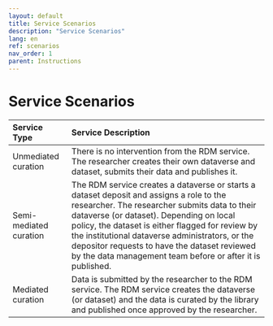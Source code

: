 ```yaml
---
layout: default
title: Service Scenarios
description: "Service Scenarios"
lang: en
ref: scenarios
nav_order: 1
parent: Instructions
---
```


<!--
# Table 1

|       Service Type		   |       Service Description |
|------------------------------|---------------------------------------------------------------------------------------------------------------------------------------------------------------------------------------------------------------------------------------------------------------------------------------------------------------------------------------------------------------------------------------------------------------------|
|       Unmediated curation    |       There is no intervention from the RDM service. The researcher creates their own dataverse and dataset, submits their data and publishes it.                                                                                                                                                                                                                                                                   |
|       Semi-mediated curation |       The RDM service creates a dataverse or starts a dataset deposit and assigns a role to the researcher. The researcher submits data to their dataverse (or dataset). Depending on local policy, the dataset is either flagged for review by the institutional dataverse administrators, or the depositor requests to have the dataset reviewed by the data management team before or after it is published.     |
|       Mediated curation      |       Data is submitted by the researcher to the RDM service. The RDM service creates the dataverse (or dataset) and the data is curated by the library and published once approved by the researcher.                                                                                                                                                                                                              |
-->

# Service Scenarios

|Service Type|Service Description|
|:--|:--|
|Unmediated curation|There is no intervention from the RDM service. The researcher creates their own dataverse and dataset, submits their data and publishes it.|
|Semi-mediated curation|The RDM service creates a dataverse or starts a dataset deposit and assigns a role to the researcher. The researcher submits data to their dataverse (or dataset). Depending on local policy, the dataset is either flagged for review by the institutional dataverse administrators, or the depositor requests to have the dataset reviewed by the data management team before or after it is published.|
|Mediated curation|Data is submitted by the researcher to the RDM service. The RDM service creates the dataverse (or dataset) and the data is curated by the library and published once approved by the researcher.|
